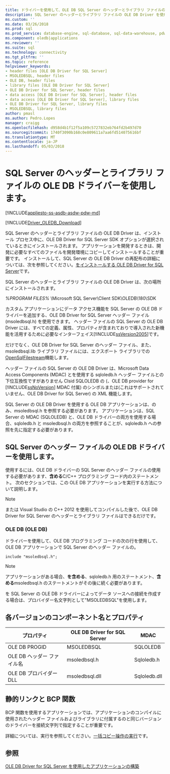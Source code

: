 ```yaml
---
title: ドライバーを使用して、OLE DB SQL Server のヘッダーとライブラリ ファイルの |Microsoft ドキュメント
description: SQL Server のヘッダーとライブラリ ファイルの OLE DB Driver を使用します。
ms.custom: ''
ms.date: 03/26/2018
ms.prod: sql
ms.prod_service: database-engine, sql-database, sql-data-warehouse, pdw
ms.component: oledb|applications
ms.reviewer: ''
ms.suite: sql
ms.technology: connectivity
ms.tgt_pltfrm: ''
ms.topic: reference
helpviewer_keywords:
- header files [OLE DB Driver for SQL Server]
- MSOLEDBSQL, header files
- OLE DB, header files
- library files [OLE DB Driver for SQL Server]
- OLE DB Driver for SQL Server, header files
- data access [OLE DB Driver for SQL Server], header files
- data access [OLE DB Driver for SQL Server], library files
- OLE DB Driver for SQL Server, library files
- MSOLEDBSQL, library files
author: pmasl
ms.author: Pedro.Lopes
manager: craigg
ms.openlocfilehash: d958d4b1f12f5a109c5727832eb764fd2b497d70
ms.sourcegitcommit: 1740f3090b168c0e809611a7aa6fd514075616bf
ms.translationtype: MT
ms.contentlocale: ja-JP
ms.lasthandoff: 05/03/2018
---
```

# <a name="using-the-ole-db-driver-for-sql-server-header-and-library-files"></a>SQL Server のヘッダーとライブラリ ファイルの OLE DB ドライバーを使用します。
[!INCLUDE[appliesto-ss-asdb-asdw-pdw-md](../../../includes/appliesto-ss-asdb-asdw-pdw-md.md)]

[!INCLUDE[Driver_OLEDB_Download](../../../includes/driver_oledb_download.md)]

  SQL Server のヘッダーとライブラリ ファイルの OLE DB Driver は、インストール プロセス中に、OLE DB Driver for SQL Server SDK オプションが選択されているときにインストールされます。 アプリケーションを開発するときは、開発に必要なすべてのファイルを開発環境にコピーしてインストールすることが重要です。 インストールして、SQL Server の OLE DB Driver の再配布の詳細については、次を参照してください。[をインストールする OLE DB Driver for SQL Server](../../oledb/applications/installing-oledb-driver-for-sql-server.md)です。  
  
 SQL Server のヘッダーとライブラリ ファイルの OLE DB Driver は、次の場所にインストールされます。  
  
 *%PROGRAM FILES%* \Microsoft SQL Server\Client SDK\OLEDB\180\SDK  
  
 カスタム アプリケーションにデータ アクセス機能を SQL Server の OLE DB ドライバーを追加する、OLE DB Driver for SQL Server ヘッダー ファイル (msoledbsql.h) を使用できます。 ヘッダー ファイルの SQL Server の OLE DB Driver には、すべての定義、属性、プロパティが含まれておりで導入された新機能を活用するために必要なインターフェイス[!INCLUDE[ssVersion2005](../../../includes/ssversion2005-md.md)]です。  
  
 だけでなく、OLE DB Driver for SQL Server のヘッダー ファイル、また、msoledbsql.lib ライブラリ ファイルには、エクスポート ライブラリでの[OpenSqlFilestream](../../../relational-databases/blob/access-filestream-data-with-opensqlfilestream.md)機能します。  
  
 ヘッダー ファイルの SQL Server の OLE DB Driver は、Microsoft Data Access Components (MDAC) とを使用する sqloledb.h ヘッダー ファイルとの下位互換性ですがありません Clsid SQLOLEDB の (、OLE DB provider for [!INCLUDE[ssNoVersion](../../../includes/ssnoversion-md.md)] MDAC 付属) のシンボルまたは(これはサポートされていません、OLE DB Driver for SQL Server) の XML 機能します。    
  
 SQL Server の OLE DB Driver を使用する OLE DB アプリケーションは、のみ、msoledbsql.h を参照する必要があります。 アプリケーションは、SQL Server の MDAC (SQLOLEDB) と、OLE DB ドライバーの両方を使用する場合、sqloledb.h と msoledbsql.h の両方を参照することが、sqloledb.h への参照を先に指定する必要があります。  
  
## <a name="using-the-ole-db-driver-for-sql-server-header-file"></a>SQL Server のヘッダー ファイルの OLE DB ドライバーを使用します。  
 使用するには、OLE DB ドライバーの SQL Server のヘッダー ファイルの使用する必要があります、**含める**C/C++ プログラミング コード内のステートメント。 次のセクションでは、この OLE DB アプリケーションを実行する方法について説明します。  
  
> [!NOTE]  
>  または Visual Studio の C++ 2012 を使用してコンパイルした後で、OLE DB Driver for SQL Server のヘッダーとライブラリ ファイルはできるだけです。  
  
### <a name="ole-db"></a>OLE DB (OLE DB)  
 ドライバーを使用して、OLE DB プログラミング コードの次の行を使用して、OLE DB アプリケーションで SQL Server のヘッダー ファイルの。  
  
```    
include "msoledbsql.h";  
```  
  
> [!NOTE]  
>  アプリケーションがある場合、**を含める**、sqloledb.h 用のステートメント、**含める**msoledbsql.h のステートメントがその後に続く必要があります。  
  
 を SQL Server の OLE DB ドライバーによってデータ ソースへの接続を作成する場合は、プロバイダー名文字列として"MSOLEDBSQL"を使用します。  

  
## <a name="component-names-and-properties-by-version"></a>各バージョンのコンポーネント名とプロパティ  

|プロパティ|OLE DB Driver for SQL Server|MDAC|  
|--------|----------------------------|----|   
|OLE DB PROGID|MSOLEDBSQL|SQLOLEDB|  
|OLE DB ヘッダー ファイル名|msoledbsql.h|Sqloledb.h|  
|OLE DB プロバイダー DLL|msoledbsql.dll|Sqloledb.dll| 
  
  
## <a name="static-linking-and-bcp-functions"></a>静的リンクと BCP 関数  
 BCP 関数を使用するアプリケーションでは、アプリケーションのコンパイルに使用されたヘッダー ファイルおよびライブラリに付属するのと同じバージョンのドライバーを接続文字列で指定することが重要です。  
  
 詳細については、実行を参照してください。[一括コピー操作の実行](../../oledb/features/performing-bulk-copy-operations.md)です。  
  
## <a name="see-also"></a>参照  
 [OLE DB Driver for SQL Server を使用したアプリケーションの構築](../../oledb/applications/building-applications-with-oledb-driver-for-sql-server.md)  
  
  

